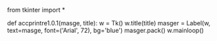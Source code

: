 from tkinter import *


def accprintre1.0.1(masge, title):
w = Tk()
w.title(title)
masger = Label(w, text=masge, font=('Arial', 72), bg='blue')
masger.pack()
w.mainloop()

